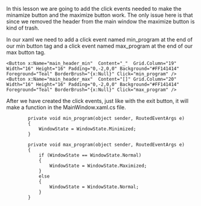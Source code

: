 In this lesson we are going to add the click events needed to make the minamize button and the maximize button work. The only issue here is that since we removed the header from the main window the maximize button is kind of trash.

In our xaml we need to add a click event named min_program at the end of our min button tag and a click event named max_program at the end of our max button tag.

```
<Button x:Name="main_header_min"  Content="_"  Grid.Column="19" Width="16" Height="16" Padding="0,-2,0,0" Background="#FF141414" Foreground="Teal" BorderBrush="{x:Null}" Click="min_program" />
<Button x:Name="main_header_max"  Content="[]" Grid.Column="20" Width="16" Height="16" Padding="0,-2,0,0" Background="#FF141414" Foreground="Teal" BorderBrush="{x:Null}" Click="max_program" />
```

After we have created the click events, just like with the exit button, it will make a function in the MainWindow.xaml.cs file.

```
        private void min_program(object sender, RoutedEventArgs e)
        {
            WindowState = WindowState.Minimized;
        }

        private void max_program(object sender, RoutedEventArgs e)
        {
            if (WindowState == WindowState.Normal)
            {
                WindowState = WindowState.Maximized;
            }
            else
            {
                WindowState = WindowState.Normal;
            }
        }
```
